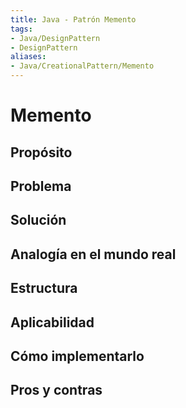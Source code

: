 ```yaml
---
title: Java - Patrón Memento
tags:  
- Java/DesignPattern
- DesignPattern
aliases:
- Java/CreationalPattern/Memento
---
```


# Memento

## Propósito



## Problema



## Solución



## Analogía en el mundo real



## Estructura



## Aplicabilidad



## Cómo implementarlo



## Pros y contras



